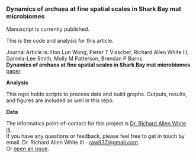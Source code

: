 ### Dynamics of archaea at fine spatial scales in Shark Bay mat microbiomes

Manuscript is currently published.

This is the code and analysis for this article. 

Journal Article is: Hon Lun Wong, Pieter T Visscher, Richard Allen White III, Daniela-Lee Smith, Molly M Patterson, Brendan P Burns.<br /> **Dynamics of archaea at fine spatial scales in Shark Bay mat microbiomes** [paper](https://www.nature.com/articles/srep46160) 

**Analysis**

This repo holds scripts to process data and build graphs. Outputs, results, and figures are included as well in this repo. 

**Data**

The informatics point-of-contact for this project is [Dr. Richard Allen White III](https://github.com/raw937).<br />
If you have any questions or feedback, please feel free to get in touch by email. 
Dr. Richard Allen White III - raw937@gmail.com.  <br />
Or [open an issue](https://github.com/raw937/SharkBay_Archaea/issues).
